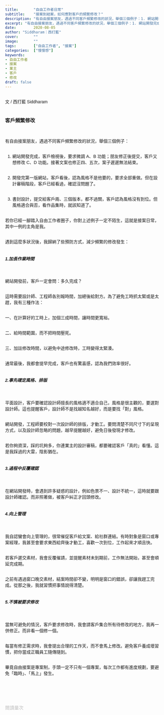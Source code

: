 ```yaml
---
title:       "自由工作者日常"
subtitle:    "接案到結案，如何應對客戶的頻繁修改？"
description: "有自由接案朋友，遇過不同客戶頻繁修改的狀況，舉個三個例子：1. 網站開發完成，客戶檢視後，要求微調 A、B 功能；朋友修正後提交，客戶又想修改 C、D 功能。接著文案也修正四、五次，案子遲遲無法結束。"
excerpt: "有自由接案朋友，遇過不同客戶頻繁修改的狀況，舉個三個例子：1. 網站開發完成，客戶檢視後，要求微調 A、B 功能；朋友修正後提交，客戶又想修改 C、D 功能。接著文案也修正四、五次，案子遲遲無法結束。"
date:        2020-08-05
author: "Siddharam｜西打藍"
cover:       ""
image:       ""
tags:        ["自由工作者", "接案"]
categories:  ["慢慢想"]
keywords:
- 自由工作者
- 接案
- 業主
- 客戶
- 修改
draft: false
---
```


<article style="font-family: 'Noto Sans TC', '微軟正黑體', sans-serif; font-weight: 300;">

<br>文 / 西打藍 Siddharam<br><br>

<h3 class="article-h1-color">客戶頻繁修改</h3><br>

有自由接案朋友，遇過不同客戶頻繁修改的狀況，舉個三個例子：<br><br>

1. 網站開發完成，客戶檢視後，要求微調 A、B 功能；朋友修正後提交，客戶又想修改 C、D 功能。接著文案也修正四、五次，案子遲遲無法結束。<br><br>

2. 開發完第一版網站，客戶看後，認為風格不是他要的，要求全部重做。但在設計審稿階段，客戶已經看過，確認沒問題了。<br><br>

3. 書封設計，提交給客戶兩、三個版本，都不過關，客戶認為風格沒有到位。但風格適合與否，看作品集時，就該知道了。<br><br>

若你已經一腳踏入自由工作者圈子，你對上述例子一定不陌生，這就是接案日常，其中一例的主角是我。<br><br>

遇到這麼多狀況後，我歸納了些預防方式，減少頻繁的修改發生：<br><br>

<h5 class="article-h1-color">1.加長作業時間</h5><br>

網站開發前，客戶一定會問：多久完成？<br><br>

這時需要設計師、工程師各別報時間，加總後給對方。為了避免工時抓太緊或是太趕，我有三種作法：<br><br>

一、在計算好的工時上，加個三成時間，讓時間更寬裕。<br><br>

二、給時間範圍，而不把時間壓死。<br><br>

三、加註修改時間，以避免中途修改時，工時變得太緊湊。<br><br>

通常最後，我都會提早完成，客戶也有驚喜感，認為我們效率很好。<br><br>


<h5 class="article-h1-color">2.事先確定風格、排版</h5><br>

平面設計，客戶要確認設計師擅長的風格適不適合自己，風格是很主觀的，要選對設計師。這也提醒客戶，設計師不是找越知名越好，而是要找「對」風格。<br><br>

網站開發，工程師要校對一次設計師的排版，才動工。要問清楚不同尺寸下的呈現方式，以及設計師忽略的問題，越早提醒越好，避免日後發現才修改。<br><br>

若你夠資深，踩的坑夠多，你連業主的設計審稿，都要確認客戶「真的」看懂。這是我踩過的大雷，陰影猶在。<br><br>



<h5 class="article-h1-color">3.過程中反覆確認</h5><br>

在網站開發時，會遇到許多疑惑的設計，例如色票不一、設計不統一，這時就要跟設計師確認。而非照著做，被客戶糾正才回頭修改。<br><br>


<h5 class="article-h1-color">4.向上管理</h5><br>

我自認蠻會向上管理的，很常催促客戶給文案、給社群連結。有時對象是窗口或專案經理，我甚至會要求東西給齊後才動工，喜歡一次到位，工作起來才順且快。<br><br>

若客戶遲交素材，我會反覆催請，並提醒素材未到期前，工作無法開始，甚至會順延完成期。<br><br>

之前有遇過窗口晚交素材，結案時間卻不變，明明是窗口的錯誤，卻讓我趕工完成。從那之後，我就習慣把事情說得清楚。<br><br>


<h5 class="article-h1-color">5.不慎被要求修改</h5><br>

當無可避免的情況，客戶要求修改時，我會請客戶集合所有待修改的地方，我再一併修正。而非看一個修一個。<br><br>

每當有修正需求時，我會提出合理的工作天，而不會馬上修改。避免客戶養成壞習慣，把你當成正職員工隨傳隨到。<br><br>

畢竟自由接案是專案制，手頭一定不只有一個專案，每次工作都有進度規劃，要避免「臨時」、「馬上」發生。<br><br>








<br><br><br>

</article>

<div style="color: #bfbfbf; font-size: 15px;" id="busuanzi_container_page_pv">
  閱讀量<span id="busuanzi_value_page_pv"></span>次
</div>

<script src="../../js/post.js"></script>




